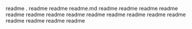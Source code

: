 readme
.
readme
readme
readme.md
readme
readme
readme
readme
readme
readme
readme
readme
readme
readme
readme
readme
readme
readme
readme
readme
readme
